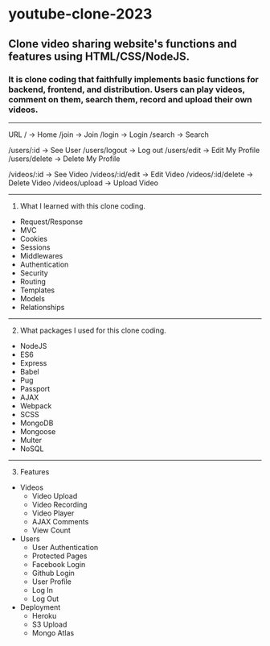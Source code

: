 # youtube-clone-2023
## Clone video sharing website's functions and features using HTML/CSS/NodeJS.
### It is clone coding that faithfully implements basic functions for backend, frontend, and distribution. Users can play videos, comment on them, search them, record and upload their own videos.
------------

URL
/ -> Home
/join -> Join
/login -> Login
/search -> Search

/users/:id -> See User
/users/logout -> Log out
/users/edit -> Edit My Profile
/users/delete -> Delete My Profile

/videos/:id -> See Video
/videos/:id/edit -> Edit Video
/videos/:id/delete -> Delete Video
/videos/upload -> Upload Video


------------

1. What I learned with this clone coding.
  + Request/Response
  + MVC
  + Cookies
  + Sessions
  + Middlewares
  + Authentication
  + Security
  + Routing
  + Templates  
  + Models
  + Relationships
------------

2. What packages I used for this clone coding.
  + NodeJS
  + ES6
  + Express
  + Babel
  + Pug
  + Passport
  + AJAX
  + Webpack
  + SCSS
  +  MongoDB
  +  Mongoose
  +  Multer
  +  NoSQL
------------

3. Features
  + Videos
    + Video Upload
    + Video Recording
    + Video Player
    + AJAX Comments
    + View Count
  + Users
    + User Authentication
    + Protected Pages
    + Facebook Login
    + Github Login
    + User Profile
    + Log In
    + Log Out
  + Deployment
    + Heroku
    + S3 Upload
    + Mongo Atlas



